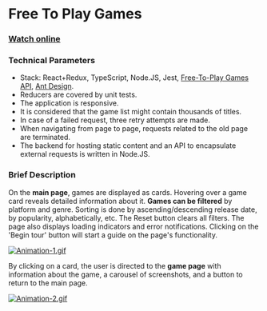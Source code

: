 # Free To Play Games 

### <a href="">Watch online</a>

### Technical Parameters

- Stack: React+Redux, TypeScript, Node.JS, Jest, <a href="https://www.freetogame.com/api-doc">Free-To-Play Games API</a>, <a href="https://ant.design/docs/react/introduce">Ant Design</a>.
- Reducers are covered by unit tests.
- The application is responsive.
- It is considered that the game list might contain thousands of titles.
- In case of a failed request, three retry attempts are made.
- When navigating from page to page, requests related to the old page are terminated.
- The backend for hosting static content and an API to encapsulate external requests is written in Node.JS.

### Brief Description

On the **main page**, games are displayed as cards. Hovering over a game card reveals detailed information about it. **Games can be filtered** by platform and genre. Sorting is done by ascending/descending release date, by popularity, alphabetically, etc. The Reset button clears all filters. The page also displays loading indicators and error notifications. Clicking on the 'Begin tour' button will start a guide on the page's functionality.

[![Animation-1.gif](https://i.postimg.cc/SRsrSLMc/Animation-1.gif)](https://postimg.cc/8J2Ww6wC)

By clicking on a card, the user is directed to the **game page** with information about the game, a carousel of screenshots, and a button to return to the main page.

[![Animation-2.gif](https://i.postimg.cc/sgppRHNt/Animation-2.gif)](https://postimg.cc/LJ8qtDRT)

